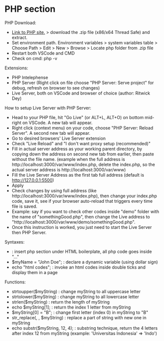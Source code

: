 # PHP section

PHP Download:
- [Link to PHP site.](https://www.php.net/downloads.php) > download the .zip file (x86/x64 Thread Safe) and extract.
- Set environment path. Environment variables > system variables table > Choose Path > Edit > New > Browse > Locate php folder from .zip file
- Restart both VSCode and CMD
- Check on cmd: php -v

Extensions:
- PHP Intelephense
- PHP Server (Right click on file choose "PHP Server: Serve project" for debug, refresh on browser to see changes)
- Live Server, both on VSCode and browser of choice (author: Ritwick Dey)

How to setup Live Server with PHP Server:
- Head to your PHP file, hit "Go Live" (or ALT+L, ALT+O) on bottom mid-right on VSCode. A new tab will appear.
- Right click (context menu) on your code, choose "PHP Server: Reload Server". A second new tab will appear.
- Go to desired browsers' Live Server extension
- Check "Live Reload" and "I don't want proxy setup (recommended)"
- Fill in actual server address as your working parent directory, by copying down the address on second new tab from earlier, then paste without the file name. (example when the full address is http://localhost:3000/var/www/index.php, delete the index.php, so the actual server address is http://localhost:3000/var/www)
- Fill the Live Server Address as the first tab full address (default is http://127.0.0.1:5500)
- Apply
- Check changes by using full address (like http://localhost:3000/var/www/index.php), then change your index.php code, save it, see if your browser auto-reload that triggers every time file is saved.
- Example: say if you want to check other codes inside "demo" folder with the name of "somethingGood.php", then change the Live address to "http://localhost:3000/var/www/demo/somethingGood.php".
- Once this instruction is worked, you just need to start the Live Server then PHP Server.

Syntaxes:
- <?php ... ?> : insert php section under HTML boilerplate, all php code goes inside "..."
- $myName = "John Doe"; : declare a dynamic variable (using dollar sign)
- echo "html codes"; : invoke an html codes inside double ticks and display them in a page

Functions:
- strtoupper($myString) : change myString to all uppercase letter
- strtolower($myString) : change myString to all lowercase letter
- strlen($myString) : return the length of myString
- echo $myString[1]; : return the index 1 letter from myString
- $myString[0] = "B"; : change first letter (index 0) in myString to "B"
- str_replace(<string to replace>, <replace with>, $myString) : replace a part of string with new one in myString
- echo substr($myString, 12, 4); : substring technique, return the 4 letters after index 12 from myString (example: 'Universitas Indonesia' => 'Indo')